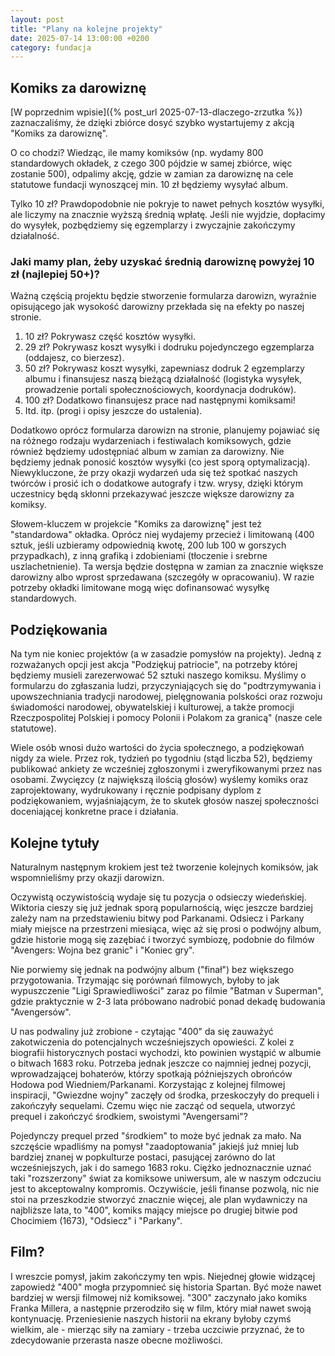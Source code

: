 ```yaml
---
layout: post
title: "Plany na kolejne projekty"
date: 2025-07-14 13:00:00 +0200
category: fundacja
---
```


## Komiks za darowiznę

[W poprzednim wpisie]({% post_url 2025-07-13-dlaczego-zrzutka %}) zaznaczaliśmy, że dzięki zbiórce dosyć szybko
wystartujemy z akcją "Komiks za darowiznę".

O co chodzi? Wiedząc, ile mamy komiksów (np. wydamy 800 standardowych okładek, z czego 300 pójdzie w samej zbiórce, więc
zostanie 500), odpalimy akcję, gdzie w zamian za darowiznę na cele statutowe fundacji wynoszącej min. 10 zł będziemy
wysyłać album.

Tylko 10 zł? Prawdopodobnie nie pokryje to nawet pełnych kosztów wysyłki, ale liczymy na znacznie wyższą średnią wpłatę.
Jeśli nie wyjdzie, dopłacimy do wysyłek, pozbędziemy się egzemplarzy i zwyczajnie zakończymy działalność.

### Jaki mamy plan, żeby uzyskać średnią darowiznę powyżej 10 zł (najlepiej 50+)?

Ważną częścią projektu będzie stworzenie formularza darowizn, wyraźnie opisującego jak wysokość darowizny przekłada się
na efekty po naszej stronie.

1. 10 zł? Pokrywasz część kosztów wysyłki.
2. 29 zł? Pokrywasz koszt wysyłki i dodruku pojedynczego egzemplarza (oddajesz, co bierzesz).
3. 50 zł? Pokrywasz koszt wysyłki, zapewniasz dodruk 2 egzemplarzy albumu i finansujesz naszą bieżącą działalność
   (logistyka wysyłek, prowadzenie portali społecznościowych, koordynacja dodruków).
4. 100 zł? Dodatkowo finansujesz prace nad następnymi komiksami!
5. Itd. itp. (progi i opisy jeszcze do ustalenia).

Dodatkowo oprócz formularza darowizn na stronie, planujemy pojawiać się na różnego rodzaju wydarzeniach
i&nbsp;festiwalach komiksowych, gdzie również będziemy udostępniać album w zamian za darowizny. Nie będziemy jednak
ponosić kosztów wysyłki (co jest sporą optymalizacją). Niewykluczone, że przy okazji wydarzeń uda się też spotkać
naszych twórców i prosić ich o dodatkowe autografy i tzw. wrysy, dzięki którym uczestnicy będą skłonni przekazywać
jeszcze większe darowizny za komiksy.

Słowem-kluczem w projekcie "Komiks za darowiznę" jest też "standardowa" okładka. Oprócz niej wydajemy przecież i
limitowaną (400 sztuk, jeśli uzbieramy odpowiednią kwotę, 200 lub 100 w gorszych przypadkach), z&nbsp;inną grafiką i
zdobieniami (tłoczenie i srebrne uszlachetnienie). Ta wersja będzie dostępna w zamian za znacznie większe darowizny albo
wprost sprzedawana (szczegóły w opracowaniu). W razie potrzeby okładki limitowane mogą więc dofinansować wysyłkę
standardowych.

## Podziękowania

Na tym nie koniec projektów (a w zasadzie pomysłów na projekty). Jedną z rozważanych opcji jest akcja "Podziękuj
patriocie", na potrzeby której będziemy musieli zarezerwować 52 sztuki naszego komiksu. Myślimy o formularzu do
zgłaszania ludzi, przyczyniających się do "podtrzymywania i upowszechniania tradycji narodowej, pielęgnowania polskości
oraz rozwoju świadomości narodowej, obywatelskiej i kulturowej, a także promocji Rzeczpospolitej Polskiej i pomocy
Polonii i Polakom za granicą" (nasze cele statutowe).

Wiele osób wnosi dużo wartości do życia społecznego, a podziękowań nigdy za wiele. Przez rok, tydzień po tygodniu (stąd
liczba 52), będziemy publikować ankiety ze wcześniej zgłoszonymi i zweryfikowanymi przez nas osobami. Zwycięzcy  (z
największą ilością głosów) wyślemy komiks oraz zaprojektowany, wydrukowany i&nbsp;ręcznie podpisany dyplom z
podziękowaniem, wyjaśniającym, że to skutek głosów naszej społeczności doceniającej konkretne prace i działania.

## Kolejne tytuły

Naturalnym następnym krokiem jest też tworzenie kolejnych komiksów, jak wspomnieliśmy przy okazji darowizn.

Oczywistą oczywistością wydaje się tu pozycja o odsieczy wiedeńskiej. Wiktoria cieszy się już jednak sporą
popularnością, więc jeszcze bardziej zależy nam na przedstawieniu bitwy pod Parkanami. Odsiecz i Parkany miały miejsce
na przestrzeni miesiąca, więc aż się prosi o podwójny album, gdzie historie mogą się zazębiać i&nbsp;tworzyć symbiozę,
podobnie do filmów "Avengers: Wojna bez granic" i "Koniec gry".

Nie porwiemy się jednak na podwójny album ("finał") bez większego przygotowania. Trzymając się porównań filmowych,
byłoby to jak wypuszczenie "Ligi Sprawiedliwości" zaraz po filmie "Batman v Superman", gdzie praktycznie w 2-3 lata
próbowano nadrobić ponad dekadę budowania "Avengersów".

U nas podwaliny już zrobione - czytając "400" da się zauważyć zakotwiczenia do potencjalnych wcześniejszych opowieści. Z
kolei z biografii historycznych postaci wychodzi, kto powinien wystąpić w&nbsp;albumie o bitwach 1683 roku. Potrzeba
jednak jeszcze co najmniej jednej pozycji, wprowadzającej bohaterów, którzy spotkają późniejszych obrońców Hodowa pod
Wiedniem/Parkanami. Korzystając z kolejnej filmowej inspiracji, "Gwiezdne wojny" zaczęły od środka, przeskoczyły do
prequeli i zakończyły sequelami. Czemu więc nie zacząć od sequela, utworzyć prequel i zakończyć środkiem, swoistymi
"Avengersami"?

Pojedynczy prequel przed "środkiem" to może być jednak za mało. Na szczęście wpadliśmy na pomysł "zaadoptowania" jakiejś
już mniej lub bardziej znanej w popkulturze postaci, pasującej zarówno do lat wcześniejszych, jak i do samego 1683 roku.
Ciężko jednoznacznie uznać taki "rozszerzony" świat za komiksowe uniwersum, ale w naszym odczuciu jest to akceptowalny
kompromis. Oczywiście, jeśli finanse pozwolą, nic nie stoi na przeszkodzie stworzyć znacznie więcej, ale plan wydawniczy
na najbliższe lata, to "400", komiks mający miejsce po drugiej bitwie pod Chocimiem (1673), "Odsiecz" i "Parkany".

## Film?

I wreszcie pomysł, jakim zakończymy ten wpis. Niejednej głowie widzącej zapowiedź "400" mogła przypomnieć się historia
Spartan. Być może nawet bardziej w wersji filmowej niż komiksowej. "300" zaczynało jako komiks Franka Millera, a
następnie przerodziło się w film, który miał nawet swoją kontynuację. Przeniesienie naszych historii na ekrany byłoby
czymś wielkim, ale - mierząc siły na zamiary - trzeba uczciwie przyznać, że to zdecydowanie przerasta nasze obecne
możliwości. 

